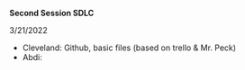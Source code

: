 **Second Session SDLC**

3/21/2022
- Cleveland: Github, basic files (based on trello & Mr. Peck)
- Abdi: 

